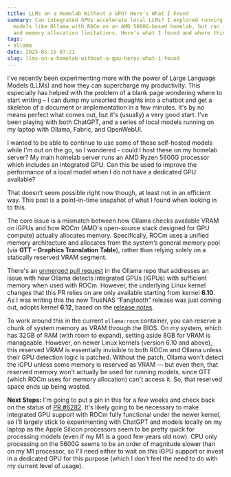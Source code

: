 ```yaml
---
title: LLMs on a Homelab Without a GPU? Here's What I Found
summary: Can integrated GPUs accelerate local LLMs? I explored running self-hosted
  models like Ollama with ROCm on an AMD 5600G-based homelab, but ran into kernel
  and memory allocation limitations. Here’s what I found and where things stand today.
tags:
- ollama
date: 2025-05-16 07:21
slug: llms-on-a-homelab-without-a-gpu-heres-what-i-found
---
```

I've recently been experimenting more with the power of Large Language Models (LLMs) and how they can supercharge my productivity. This especially has helped with the problem of a blank page wondering where to start writing – I can dump my unsorted thoughts into a chatbot and get a skeleton of a document or implementation in a few minutes. It's by no means perfect what comes out, but it's (usually) a very good start. I've been playing with both ChatGPT, and a series of local models running on my laptop with Ollama, Fabric, and OpenWebUI.

I wanted to be able to continue to use some of these self-hosted models while I'm out on the go, so I wondered - could I host these on my homelab server? My main homelab server runs an AMD Ryzen 5600G processor which includes an integrated GPU. Can this be used to improve the performance of a local model when I do not have a dedicated GPU available?

That doesn’t seem possible right now though, at least not in an efficient way. This post is a point-in-time snapshot of what I found when looking in to this.

<!--more-->

The core issue is a mismatch between how Ollama checks available VRAM on iGPUs and how ROCm (AMD's open-source stack designed for GPU compute) actually allocates memory. Specifically, ROCm uses a unified memory architecture and allocates from the system’s general memory pool (via **GTT – Graphics Translation Table**), rather than relying solely on a statically reserved VRAM segment.

There's an [unmerged pull request](https://github.com/ollama/ollama/pull/6282) in the Ollama repo that addresses an issue with how Ollama detects integrated GPUs (iGPUs) with sufficient memory when used with ROCm. However, the underlying Linux kernel changes that this PR relies on are only available starting from kernel **6.10**. As I was writing this the new TrueNAS “Fangtooth” release was just coming out, adopts kernel **6.12**, based on the [release notes](https://www.truenas.com/blog/truenas-fangtooth-25-04-release/).


To work around this in the current `ollama:rocm` container, you can reserve a chunk of system memory as VRAM through the BIOS. On my system, which has 32GB of RAM (with room to expand), setting aside 8GB for VRAM is manageable. However, on newer Linux kernels (version 6.10 and above), this reserved VRAM is essentially invisible to both ROCm and Ollama unless their GPU detection logic is patched. Without the patch, Ollama won't detect the iGPU unless some memory is reserved as VRAM — but even then, that reserved memory won't actually be used for running models, since GTT (which ROCm uses for memory allocation) can't access it. So, that reserved space ends up being wasted.



**Next Steps:**
I'm going to put a pin in this for a few weeks and check back on the status of [PR #6282](https://github.com/ollama/ollama/pull/6282). It's likely going to be necessary to make integrated GPU support with ROCm fully functional under the newer kernel, so I'll largely stick to experimenting with ChatGPT and models locally on my laptop as the Apple Silicon processors seem to be pretty quick for processing models (even if my M1 is a good few years old now). CPU only processing on the 5600G seems to be an order of magnitude slower than on my M1 processor, so I'll need either to wait on this iGPU support or invest in a dedicated GPU for this purpose (which I don't feel the need to do with my current level of usage).
